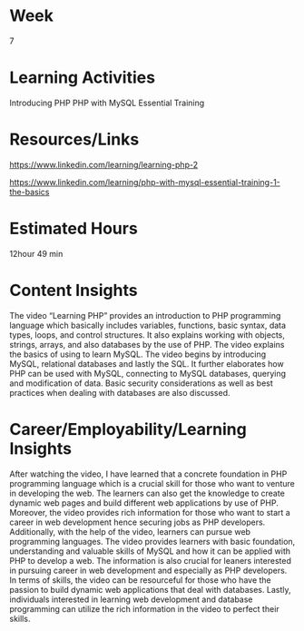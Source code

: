 # Week
7
# Learning Activities
Introducing PHP
PHP with MySQL Essential Training
# Resources/Links
https://www.linkedin.com/learning/learning-php-2

https://www.linkedin.com/learning/php-with-mysql-essential-training-1-the-basics
# Estimated Hours
12hour 49 min
# Content Insights 
The video “Learning PHP” provides an introduction to PHP programming language which basically includes variables, functions, basic syntax, data types, loops, and control structures. It also explains working with objects, strings, arrays, and also databases by the use of PHP.
The video explains the basics of using to learn MySQL. The video begins by introducing MySQL, relational databases and lastly the SQL.  It further elaborates how PHP can be used with MySQL, connecting to MySQL databases, querying and modification of data. Basic security considerations as well as best practices when dealing with databases are also discussed. 
# Career/Employability/Learning Insights
After watching the video, I have learned that a concrete foundation in PHP programming language which is a crucial skill for those who want to venture in developing the web. The learners can also get the knowledge to create dynamic web pages and build different web applications by use of PHP. Moreover, the video provides rich information for those who want to start a career in web development hence securing jobs as PHP developers. Additionally, with the help of the video, learners can pursue web programming languages.
The video provides learners with basic foundation, understanding and valuable skills of MySQL and how it can be applied with PHP to develop a web. The information is also crucial for leaners interested in pursuing career in web development and especially as PHP developers.  In terms of skills, the video can be resourceful for those who have the passion to build dynamic web applications that deal with databases. Lastly, individuals interested in learning web development and database programming can utilize the rich information in the video to perfect their skills. 

